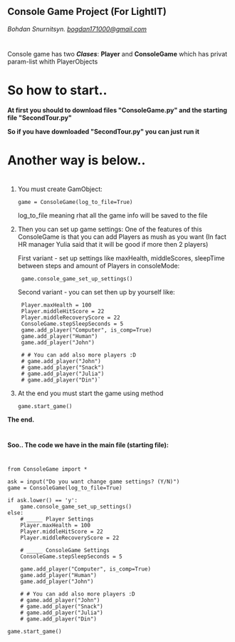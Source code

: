 ## Console Game Project (For LightIT)
*Bohdan Snurnitsyn. bogdan171000@gmail.com*

#


Console game has two ***Clases***: **Player** and **ConsoleGame** which has privat param-list whith PlayerObjects

# So how to start..
**At first you should to download files "ConsoleGame.py" and the starting file "SecondTour.py"**

**So if you have downloaded "SecondTour.py" you can just run it**
#
# Another way is below..
#

1. You must create GamObject: 

       game = ConsoleGame(log_to_file=True)
   
   log_to_file meaning rhat all the game info will be saved to the file
   

2. Then you can set up game settings:
	One of the features of this ConsoleGame is that you can add Players as mush as you want 
	(In fact HR manager Yulia said that it will be good if more then 2 players)
	
    
	First variant - set up settings like maxHealth, middleScores, sleepTime between steps and amount of Players in consoleMode:
    
	    game.console_game_set_up_settings()
	
    
	Second variant - you can set then up by yourself like:
    
        Player.maxHealth = 100
        Player.middleHitScore = 22
        Player.middleRecoveryScore = 22
   	    ConsoleGame.stepSleepSeconds = 5	
        game.add_player("Computer", is_comp=True)
    	game.add_player("Human")
    	game.add_player("John")
		
		# # You can add also more players :D
    	# game.add_player("John")
    	# game.add_player("Snack")
    	# game.add_player("Julia")
    	# game.add_player("Din")`
		
3. At the end you must start the game using method 

       game.start_game()
       
**The end.**
#
#
**Soo.. The code we have in the main file (starting file):**
#
#
    from ConsoleGame import *

    ask = input("Do you want change game settings? (Y/N)")
    game = ConsoleGame(log_to_file=True)

    if ask.lower() == 'y':
        game.console_game_set_up_settings()
    else:
        # _____ Player Settings
        Player.maxHealth = 100
        Player.middleHitScore = 22
        Player.middleRecoveryScore = 22

        # _____ ConsoleGame Settings
        ConsoleGame.stepSleepSeconds = 5

        game.add_player("Computer", is_comp=True)
        game.add_player("Human")
        game.add_player("John")

        # # You can add also more players :D
        # game.add_player("John")
        # game.add_player("Snack")
        # game.add_player("Julia")
        # game.add_player("Din")

    game.start_game()


	
	
		
		


